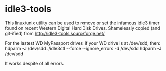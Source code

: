 # idle3-tools
This linux/unix utility can be used to remove or set the infamous idle3 timer found on recent Western Digital Hard Disk Drives. Shamelessly copied (and git-ified) from http://idle3-tools.sourceforge.net/

For the lastest WD MyPassport drives, if your WD drive is at /dev/sdd, then:
hdparm -J /dev/sdd
./idle3ctl --force --ignore_errors -d /dev/sdd
hdparm -J /dev/sdd

It works despite of all errors.
